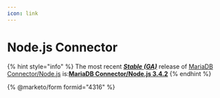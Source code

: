 ```yaml
---
icon: link
---
```


# Node.js Connector

{% hint style="info" %}
The most recent [_**Stable (GA)**_](https://app.gitbook.com/s/aEnK0ZXmUbJzqQrTjFyb/mariadb-release-criteria) release of [MariaDB Connector/Node.js](https://github.com/mariadb-corporation/docs-connectors/blob/test/en/about-mariadb-connector-nodejs/README.md) is:[**MariaDB Connector/Node.js 3.4.2**](https://app.gitbook.com/s/aEnK0ZXmUbJzqQrTjFyb/connectors/node.js/mariadb-connector-nodejs-3x-release-notes/mariadb-connector-node-js-3-4-2-release-notes)
{% endhint %}


{% @marketo/form formid="4316" %}
